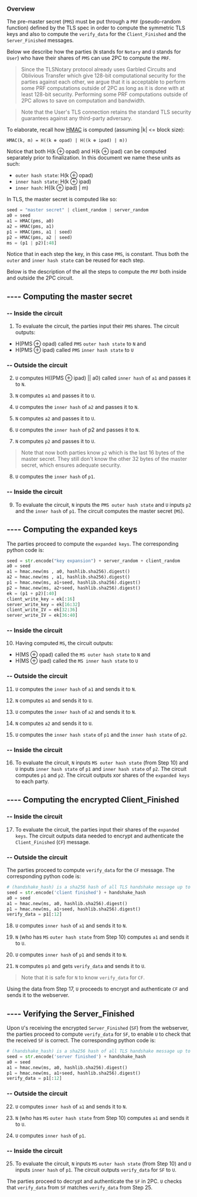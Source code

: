 ### Overview

The pre-master secret (`PMS`) must be put through a `PRF` (pseudo-random function) defined by the TLS spec in order to compute the symmetric TLS keys and also to compute the `verify_data` for the `Client_Finished` and the `Server_Finished` messages.

Below we describe how the parties (`N` stands for `Notary` and `U` stands for `User`) who have their shares of `PMS` can use 2PC to compute the `PRF`. 

>Since the TLSNotary protocol already uses Garbled Circuits and Oblivious Transfer which give 128-bit computational security for the parties against each other, we argue that it is acceptable to perform some PRF computations outside of 2PC as long as it is done with at least 128-bit security.
Performing some PRF computations outside of 2PC allows to save on computation and bandwidth.

> Note that the User's TLS connection retains the standard TLS security guarantees against any third-party adversary. 

To elaborate, recall how [HMAC](https://en.wikipedia.org/wiki/HMAC) is computed (assuming |k| <= block size):

```
HMAC(k, m) = H((k ⊕ opad) | H((k ⊕ ipad) | m))
```

Notice that both H(k ⊕ opad) and H(k ⊕ ipad) can be computed separately prior to finalization. In this
document we name these units as such:
- `outer hash state`: H(k ⊕ opad)
- `inner hash state`: H(k ⊕ ipad)
- `inner hash`: H((k ⊕ ipad) | m)

In TLS, the master secret is computed like so:

```python
seed = "master secret" | client_random | server_random
a0 = seed
a1 = HMAC(pms, a0)
a2 = HMAC(pms, a1)
p1 = HMAC(pms, a1 | seed)
p2 = HMAC(pms, a2 | seed)
ms = (p1 | p2)[:48]
```

Notice that in each step the key, in this case `PMS`, is constant. Thus both the `outer` and `inner hash state` can be reused for each step.

Below is the description of the all the steps to compute the `PRF` both inside and outside the 2PC circuit.


## ---- Computing the master secret

### -- Inside the circuit

1. To evaluate the circuit, the parties input their `PMS` shares. The circuit outputs:
 - H(PMS ⊕ opad) called `PMS` `outer hash state` to `N` and
 - H(PMS ⊕ ipad) called `PMS` `inner hash state` to `U`

### -- Outside the circuit

2. `U` computes H((PMS ⊕ ipad) || a0) called `inner hash` of `a1` and passes it to `N`.

3. `N` computes `a1` and passes it to `U`.

4. `U` computes the `inner hash` of `a2` and passes it to `N`.

5. `N` computes `a2` and passes it to `U`.

6. `U` computes the `inner hash` of p2 and passes it to `N`.

7. `N` computes `p2` and passes it to `U`.
>Note that now both parties know `p2` which is the last 16 bytes of the master secret. They still don't know the other 32 bytes of the master secret, which ensures adequate security.

8. `U` computes the `inner hash` of `p1`.

### -- Inside the circuit

9. To evaluate the circuit, `N` inputs the `PMS outer hash state` and `U` inputs `p2` and the `inner hash` of `p1`. The circuit computes the master secret (`MS`).


## ---- Computing the expanded keys

The parties proceed to compute the `expanded keys`. The corresponding python code is:

```python
seed = str.encode("key expansion") + server_random + client_random
a0 = seed
a1 = hmac.new(ms , a0, hashlib.sha256).digest()
a2 = hmac.new(ms , a1, hashlib.sha256).digest()
p1 = hmac.new(ms, a1+seed, hashlib.sha256).digest()
p2 = hmac.new(ms, a2+seed, hashlib.sha256).digest()
ek = (p1 + p2)[:40]
client_write_key = ek[:16]
server_write_key = ek[16:32]
client_write_IV = ek[32:36]
server_write_IV = ek[36:40]
```

### -- Inside the circuit

10. Having computed `MS`, the circuit outputs:
 - H(MS ⊕ opad) called the `MS outer hash state` to `N` and
 - H(MS ⊕ ipad) called the `MS inner hash state` to `U`

### -- Outside the circuit

11. `U` computes the `inner hash` of `a1` and sends it to `N`.

12. `N` computes `a1` and sends it to `U`.

13. `U` computes the `inner hash` of `a2` and sends it to `N`.

14. `N` computes `a2` and sends it to `U`.

15. `U` computes the `inner hash state` of `p1` and the `inner hash state` of `p2`.

### -- Inside the circuit

16. To evaluate the circuit, `N` inputs `MS outer hash state` (from Step 10) and `U` inputs `inner hash state` of `p1` and `inner hash state` of `p2`. The circuit computes `p1` and `p2`. The circuit outputs xor shares of the `expanded keys` to each party.


## ---- Computing the encrypted Client_Finished

### -- Inside the circuit

17. To evaluate the circuit, the parties input their shares of the `expanded keys`. The circuit outputs data needed to encrypt and authenticate the `Client_Finished` (`CF`) message.

### -- Outside the circuit

The parties proceed to compute `verify_data` for the `CF` message. The corresponding python code is:

```python
# (handshake_hash) is a sha256 hash of all TLS handshake message up to this point
seed = str.encode('client finished') + handshake_hash
a0 = seed
a1 = hmac.new(ms, a0, hashlib.sha256).digest()
p1 = hmac.new(ms, a1+seed, hashlib.sha256).digest()
verify_data = p1[:12]
```

18. `U` computes `inner hash` of `a1` and sends it to `N`.

19. `N` (who has `MS` `outer hash state` from Step 10) computes `a1` and sends it to `U`.

20. `U` computes `inner hash` of `p1` and sends it to `N`.

21. `N` computes `p1` and gets `verify_data` and sends it to `U`.

> Note that it is safe for `N` to know `verify_data` for `CF`. 

Using the data from Step 17, `U` proceeds to encrypt and authenticate `CF` and sends it to the webserver.

## ---- Verifying the Server_Finished

Upon `U`'s receiving the encrypted `Server_Finished` (`SF`) from the webserver, the parties proceed to compute `verify_data` for `SF`, to enable `U` to check that the received `SF` is correct. The corresponding python code is:

```python
# (handshake_hash) is a sha256 hash of all TLS handshake message up to this point
seed = str.encode('server finished') + handshake_hash
a0 = seed
a1 = hmac.new(ms, a0, hashlib.sha256).digest()
p1 = hmac.new(ms, a1+seed, hashlib.sha256).digest()
verify_data = p1[:12]
```

### -- Outside the circuit

22. `U` computes `inner hash` of `a1` and sends it to `N`.

23. `N` (who has `MS` `outer hash state` from Step 10) computes `a1` and sends it to `U`.

24. `U` computes `inner hash` of `p1`.

### -- Inside the circuit

25. To evaluate the circuit, `N` inputs `MS` `outer hash state` (from Step 10) and `U` inputs `inner hash` of `p1`. The circuit outputs `verify_data` for `SF` to `U`.

The parties proceed to decrypt and authenticate the `SF` in 2PC. `U` checks that `verify_data` from `SF` matches `verify_data` from Step 25.